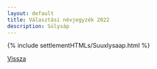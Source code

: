 ```yaml
---
layout: default
title: Választási névjegyzék 2022
description: Sülysáp
---
```


{% include settlementHTMLs/Suuxlysaap.html %}

[Vissza](./)